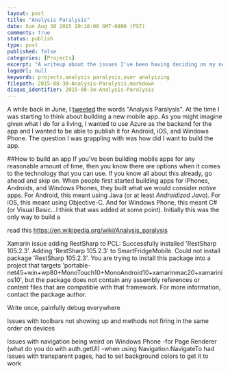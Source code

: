 ```yaml
---
layout: post
title: "Analysis Paralysis"
date: Sun Aug 30 2015 20:16:00 GMT-0800 (PST)
comments: true
status: publish
type: post
published: false
categories: [Projects]
excerpt: "A writeup about the issues I've been having deciding on my next project.  Too much analysis and not enough work."
logoUrl: null
keywords: projects,analysis paralysis,over analyizing
filepath: 2015-08-30-Analysis-Paralysis.markdown
disqus_identifier: 2015-08-3o-Analysis-Paralysis
---
```


A while back in June, I [tweeted](https://twitter.com/chrisrisner/status/614491780130717697) the words "Analysis Paralysis".  At the time I was starting to think about building a new mobile app.  As you might imagine given what I do for a living, I wanted to use Azure as the backend for the app and I wanted to be able to publish it for Android, iOS, and Windows Phone.  The question I was grappling with was how did I want to build the app.  

##How to build an app
If you've been building mobile apps for any reasonable amount of time, then you know there are options when it comes to the technology that you can use.  If you know all about this already, go ahead and skip on.  When people first started building apps for iPhones, Androids, and Windows Phones, they built what we would consider *native* apps.  For Android, this meant using Java (or at least *Androidized Java*).  For iOS, this meant using Objective-C.  And for Windows Phone, this meant C# (or Visual Basic...I think that was added at some point).  Initially this was the only way to build a 



read this https://en.wikipedia.org/wiki/Analysis_paralysis


Xamarin issue adding RestSharp to PCL:
Successfully installed 'RestSharp 105.2.3'.
Adding 'RestSharp 105.2.3' to SmartFridgeMobile.
Could not install package 'RestSharp 105.2.3'. You are trying to install this package into a project that targets 'portable-net45+win+wp80+MonoTouch10+MonoAndroid10+xamarinmac20+xamarinios10', but the package does not contain any assembly references or content files that are compatible with that framework. For more information, contact the package author.


Write once, painfully debug everywhere

Issues with toolbars not showing up and methods not firing in the same order on devices

Issues with navigation being weird on Windows Phone 
-for Page Renderer (what do you do with auth.getUI)
-when using Navigation.NavigateTo had issues with transparent pages, had to set background colors to get it to work
